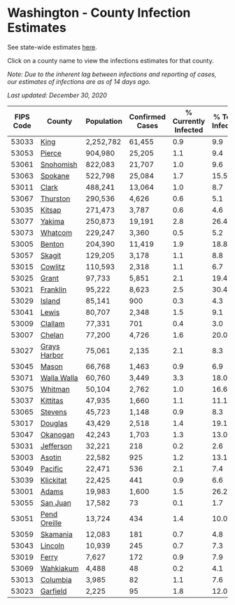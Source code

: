 # Washington - County Infection Estimates

See state-wide estimates [here](/infections/us-wa).

Click on a county name to view the infections estimates for that county.

*Note: Due to the inherent lag between infections and reporting of cases, our estimates of infections are as of 14 days ago.*

*Last updated: December 30, 2020*

|   FIPS Code |                       County |   Population |   Confirmed Cases |   % Currently Infected |   % Total Infected |
|-------------|------------------------------|--------------|-------------------|------------------------|--------------------|
|       53033 |                 [King](king) |    2,252,782 |            61,455 |                    0.9 |                9.9 |
|       53053 |             [Pierce](pierce) |      904,980 |            25,205 |                    1.1 |                9.4 |
|       53061 |       [Snohomish](snohomish) |      822,083 |            21,707 |                    1.0 |                9.6 |
|       53063 |           [Spokane](spokane) |      522,798 |            25,084 |                    1.7 |               15.5 |
|       53011 |               [Clark](clark) |      488,241 |            13,064 |                    1.0 |                8.7 |
|       53067 |         [Thurston](thurston) |      290,536 |             4,626 |                    0.6 |                5.1 |
|       53035 |             [Kitsap](kitsap) |      271,473 |             3,787 |                    0.6 |                4.6 |
|       53077 |             [Yakima](yakima) |      250,873 |            19,191 |                    2.8 |               26.4 |
|       53073 |           [Whatcom](whatcom) |      229,247 |             3,360 |                    0.5 |                5.2 |
|       53005 |             [Benton](benton) |      204,390 |            11,419 |                    1.9 |               18.8 |
|       53057 |             [Skagit](skagit) |      129,205 |             3,178 |                    1.1 |                8.8 |
|       53015 |           [Cowlitz](cowlitz) |      110,593 |             2,318 |                    1.1 |                6.7 |
|       53025 |               [Grant](grant) |       97,733 |             5,851 |                    2.1 |               19.4 |
|       53021 |         [Franklin](franklin) |       95,222 |             8,623 |                    2.5 |               30.4 |
|       53029 |             [Island](island) |       85,141 |               900 |                    0.3 |                4.3 |
|       53041 |               [Lewis](lewis) |       80,707 |             2,348 |                    1.5 |                9.1 |
|       53009 |           [Clallam](clallam) |       77,331 |               701 |                    0.4 |                3.0 |
|       53007 |             [Chelan](chelan) |       77,200 |             4,726 |                    1.6 |               20.0 |
|       53027 | [Grays Harbor](grays-harbor) |       75,061 |             2,135 |                    2.1 |                8.3 |
|       53045 |               [Mason](mason) |       66,768 |             1,463 |                    0.9 |                6.9 |
|       53071 |   [Walla Walla](walla-walla) |       60,760 |             3,449 |                    3.3 |               18.0 |
|       53075 |           [Whitman](whitman) |       50,104 |             2,762 |                    1.0 |               16.6 |
|       53037 |         [Kittitas](kittitas) |       47,935 |             1,660 |                    1.1 |               11.1 |
|       53065 |           [Stevens](stevens) |       45,723 |             1,148 |                    0.9 |                8.3 |
|       53017 |           [Douglas](douglas) |       43,429 |             2,518 |                    1.4 |               19.1 |
|       53047 |         [Okanogan](okanogan) |       42,243 |             1,703 |                    1.3 |               13.0 |
|       53031 |       [Jefferson](jefferson) |       32,221 |               218 |                    0.2 |                2.6 |
|       53003 |             [Asotin](asotin) |       22,582 |               925 |                    1.2 |               13.1 |
|       53049 |           [Pacific](pacific) |       22,471 |               536 |                    2.1 |                7.4 |
|       53039 |       [Klickitat](klickitat) |       22,425 |               441 |                    0.9 |                6.6 |
|       53001 |               [Adams](adams) |       19,983 |             1,600 |                    1.5 |               26.2 |
|       53055 |         [San Juan](san-juan) |       17,582 |                73 |                    0.1 |                1.7 |
|       53051 | [Pend Oreille](pend-oreille) |       13,724 |               434 |                    1.4 |               10.0 |
|       53059 |         [Skamania](skamania) |       12,083 |               181 |                    0.7 |                4.8 |
|       53043 |           [Lincoln](lincoln) |       10,939 |               245 |                    0.7 |                7.3 |
|       53019 |               [Ferry](ferry) |        7,627 |               172 |                    0.9 |                7.9 |
|       53069 |       [Wahkiakum](wahkiakum) |        4,488 |                48 |                    0.2 |                4.1 |
|       53013 |         [Columbia](columbia) |        3,985 |                82 |                    1.1 |                7.6 |
|       53023 |         [Garfield](garfield) |        2,225 |                95 |                    1.8 |               12.0 |